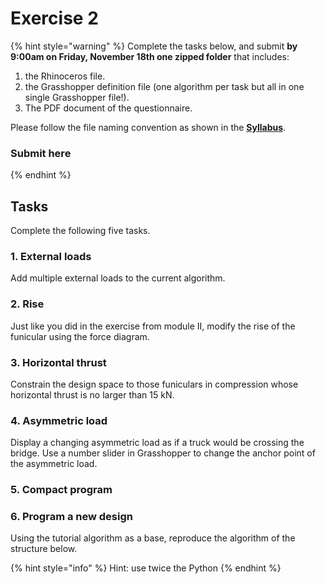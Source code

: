 # Exercise 2

{% hint style="warning" %}
Complete the tasks below, and submit **by 9:00am on Friday, November 18th one zipped folder** that includes:

1. the Rhinoceros file.
2. the Grasshopper definition file (one algorithm per task but all in one single Grasshopper file!).
3. The PDF document of the questionnaire.

Please follow the file naming convention as shown in the [**Syllabus**](../../syllabus.md#submissions).

### **Submit here**
{% endhint %}

## Tasks

Complete the following five tasks.

### 1. External loads

Add multiple external loads to the current algorithm.

### 2. Rise

Just like you did in the exercise from module II, modify the rise of the funicular using the force diagram.

### 3. Horizontal thrust

Constrain the design space to those funiculars in compression whose horizontal thrust is no larger than 15 kN. &#x20;

### 4. Asymmetric load

Display a changing asymmetric load as if a truck would be crossing the bridge. Use a number slider in Grasshopper to change the anchor point of the asymmetric load.&#x20;

### 5. Compact program



### 6. Program a new design

Using the tutorial algorithm as a base, reproduce the algorithm of the structure below.&#x20;

{% hint style="info" %}
Hint: use twice the Python&#x20;
{% endhint %}











